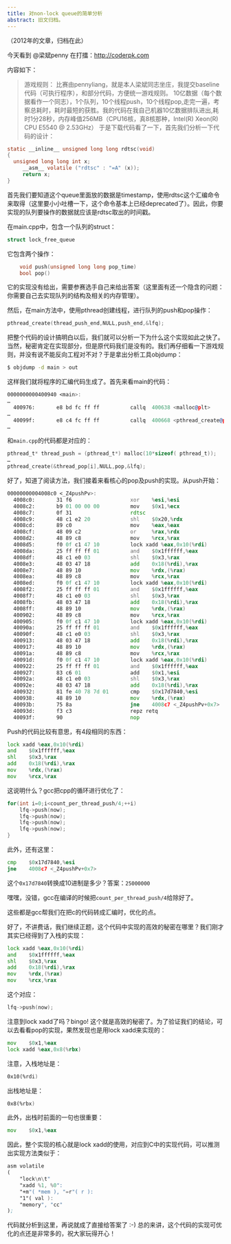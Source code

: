 ```yaml
---
title: 对non-lock queue的简单分析
abstract: 旧文归档。
---
```




（2012年的文章，归档在此）

今天看到  @梁斌penny 在打擂：http://coderpk.com

内容如下：

> 游戏规则：
> 比赛由pennyliang，就是本人梁斌同志坐庄，我提交baseline代码（可执行程序），和部分代码，方便统一游戏规则。
> 10亿数据（每个数据看作一个同志），1个队列，10个线程push，10个线程pop,走完一遍，考察总耗时，耗时最短的获胜。我的代码在我自己机器10亿数据排队进出,耗时1分28秒，内存峰值256MB（CPU16核，真8核那种，Intel(R) Xeon(R) CPU E5540 @ 2.53GHz）
于是下载代码看了一下，首先我们分析一下代码的设计：

```c
static __inline__ unsigned long long rdtsc(void)
{
  unsigned long long int x;
     __asm__ volatile ("rdtsc" : "=A" (x));
     return x;
}
```

首先我们要知道这个queue里面放的数据是timestamp，使用rdtsc这个汇编命令来取得（这里要小小吐槽一下，这个命令基本上已经deprecated了）。因此，你要实现的队列要操作的数据就应该是rdtsc取出的时间戳。

在main.cpp中，包含一个队列的struct：

```c
struct lock_free_queue
```

它包含两个操作：

```c
    void push(unsigned long long pop_time)
    bool pop()
```

它的实现没有给出，需要参赛选手自己来给出答案（这里面有还一个隐含的问题：你需要自己去实现队列的结构及相关的内存管理）。

然后，在main方法中，使用pthread创建线程，进行队列的push和pop操作：

```c
pthread_create(thread_push_end,NULL,push_end,&lfq);
```

把整个代码的设计搞明白以后，我们就可以分析一下为什么这个实现如此之快了。当然，秘密肯定在实现部分，但是原代码我们是没有的。我们再仔细看一下游戏规则，并没有说不能反向工程对不对？于是拿出分析工具objdump：

```bash
$ objdump -d main > out
```

这样我们就将程序的汇编代码生成了。首先来看main的代码：

```asm
0000000000400940 <main>:
…
  400976:       e8 bd fc ff ff          callq  400638 <malloc@plt>
…
  40099f:       e8 c4 fc ff ff          callq  400668 <pthread_create@plt>
…
```

和`main.cpp`的代码都是对应的：

```c
pthread_t* thread_push = (pthread_t*) malloc(10*sizeof( pthread_t));
…
pthread_create(&thread_pop[i],NULL,pop,&lfq);
```

好了，知道了阅读方法，我们接着来看核心的pop及push的实现。从push开始：

```asm
00000000004008c0 <_Z4pushPv>:
  4008c0:       31 f6                   xor    %esi,%esi
  4008c2:       b9 01 00 00 00          mov    $0x1,%ecx
  4008c7:       0f 31                   rdtsc
  4008c9:       48 c1 e2 20             shl    $0x20,%rdx
  4008cd:       89 c0                   mov    %eax,%eax
  4008cf:       48 09 c2                or     %rax,%rdx
  4008d2:       48 89 c8                mov    %rcx,%rax
  4008d5:       f0 0f c1 47 10          lock xadd %eax,0x10(%rdi)
  4008da:       25 ff ff ff 01          and    $0x1ffffff,%eax
  4008df:       48 c1 e0 03             shl    $0x3,%rax
  4008e3:       48 03 47 18             add    0x18(%rdi),%rax
  4008e7:       48 89 10                mov    %rdx,(%rax)
  4008ea:       48 89 c8                mov    %rcx,%rax
  4008ed:       f0 0f c1 47 10          lock xadd %eax,0x10(%rdi)
  4008f2:       25 ff ff ff 01          and    $0x1ffffff,%eax
  4008f7:       48 c1 e0 03             shl    $0x3,%rax
  4008fb:       48 03 47 18             add    0x18(%rdi),%rax
  4008ff:       48 89 10                mov    %rdx,(%rax)
  400902:       48 89 c8                mov    %rcx,%rax
  400905:       f0 0f c1 47 10          lock xadd %eax,0x10(%rdi)
  40090a:       25 ff ff ff 01          and    $0x1ffffff,%eax
  40090f:       48 c1 e0 03             shl    $0x3,%rax
  400913:       48 03 47 18             add    0x18(%rdi),%rax
  400917:       48 89 10                mov    %rdx,(%rax)
  40091a:       48 89 c8                mov    %rcx,%rax
  40091d:       f0 0f c1 47 10          lock xadd %eax,0x10(%rdi)
  400922:       25 ff ff ff 01          and    $0x1ffffff,%eax
  400927:       83 c6 01                add    $0x1,%esi
  40092a:       48 c1 e0 03             shl    $0x3,%rax
  40092e:       48 03 47 18             add    0x18(%rdi),%rax
  400932:       81 fe 40 78 7d 01       cmp    $0x17d7840,%esi
  400938:       48 89 10                mov    %rdx,(%rax)
  40093b:       75 8a                   jne    4008c7 <_Z4pushPv+0x7>
  40093d:       f3 c3                   repz retq
  40093f:       90                      nop
```

Push的代码比较有意思，有4段相同的东西：

```asm
lock xadd %eax,0x10(%rdi)
and    $0x1ffffff,%eax
shl    $0x3,%rax
add    0x18(%rdi),%rax
mov    %rdx,(%rax)
mov    %rcx,%rax
```

这说明什么？gcc把cpp的循环进行优化了：

```c
for(int i=0;i<count_per_thread_push/4;++i)
	lfq->push(now);
	lfq->push(now);
	lfq->push(now);
	lfq->push(now);
}
```

此外，还有这里：

```asm
cmp    $0x17d7840,%esi
jne    4008c7 <_Z4pushPv+0x7>
```

这个`0x17d7840`转换成10进制是多少？答案：`25000000`

嘿嘿，没错，gcc在编译的时候把`count_per_thread_push/4`给除好了。

这些都是gcc帮我们在把c的代码转成汇编时，优化的点。

好了，不讲费话，我们继续正题，这个代码中实现的高效的秘密在哪里？我们刚才其实已经得到了入栈的实现：

```asm
lock xadd %eax,0x10(%rdi)
and    $0x1ffffff,%eax
shl    $0x3,%rax
add    0x18(%rdi),%rax
mov    %rdx,(%rax)
mov    %rcx,%rax
```

这个对应：

```c
lfq->push(now);
```

注意到lock xadd了吗？bingo! 这个就是高效的秘密了。为了验证我们的结论，可以去看看pop的实现，果然发现也是用lock xadd来实现的：

```asm
mov    $0x1,%eax
lock xadd %eax,0x8(%rbx)
```

注意，入栈地址是：

```asm
0x10(%rdi)
```

出栈地址是：

```asm
0x8(%rbx)
```

此外，出栈时前面的一句也很重要：

```asm
mov    $0x1,%eax
```

因此，整个实现的核心就是lock xadd的使用，对应到C中的实现代码，可以推测出实现方法类似于：

```asm
asm volatile
(
    "lock\n\t"
    "xadd %1, %0":
    "+m"( *mem ), "=r"( r ):
    "1"( val ):
    "memory", "cc"
);
```

代码就分析到这里，再说就成了直接给答案了 :-) 总的来讲，这个代码的实现可优化的点还是非常多的，祝大家玩得开心！
